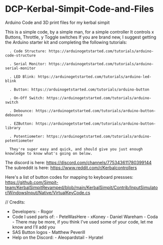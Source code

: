 # DCP-Kerbal-Simpit-Code-and-Files
Arduino Code and 3D print files for my kerbal simpit

   This is a simple code, by a simple man, for a simple controller
   It controls x Buttons, Throttle, y Toggle switches
   If you are brand new, I suggest getting the Arduino starter kit
   and completing the following tutorials:
   
      . Code Structure: https://arduinogetstarted.com/tutorials/arduino-code-structure
      
      . Serial Monitor: https://arduinogetstarted.com/tutorials/arduino-serial-monitor
      
      . LED Blink: https://arduinogetstarted.com/tutorials/arduino-led-blink
      
      . Button: https://arduinogetstarted.com/tutorials/arduino-button
      
      . On-Off Switch: https://arduinogetstarted.com/tutorials/arduino-switch
      
      . Debounce: https://arduinogetstarted.com/tutorials/arduino-button-debounce
      
      . EZButton: https://arduinogetstarted.com/tutorials/arduino-button-library
      
      . Potentiometer: https://arduinogetstarted.com/tutorials/arduino-potentiometer

      They're super easy and quick, and should give you just enough knowledge to know what's going on below.

  The discord is here: https://discord.com/channels/775343611780399144
  The subreddit is here: https://www.reddit.com/r/Kerbalcontrollers 
  
  Here's a list of button codes for mapping to keyboard pressses:
  https://github.com/Simpit-team/KerbalSimpitRevamped/blob/main/KerbalSimpit/Contrib/InputSimulator/WindowsInput/Native/VirtualKeyCode.cs

// Credits:
 - Developers:
          - Rogor
 - Code I used parts of:
          - PeteWasHere
          - xKoney
          - Daniel Wareham
          - Coda
          - There may be more, if you think I've used some of your code, let me know and I'll add you
 - SAS Button logos - Matthew Peverill
 - Help on the Discord:
          - Aleopardstail
          - Hyratel
